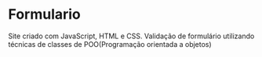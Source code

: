 # Formulario
Site criado com JavaScript, HTML e CSS. Validação de formulário utilizando técnicas de classes de POO(Programação orientada a objetos)
